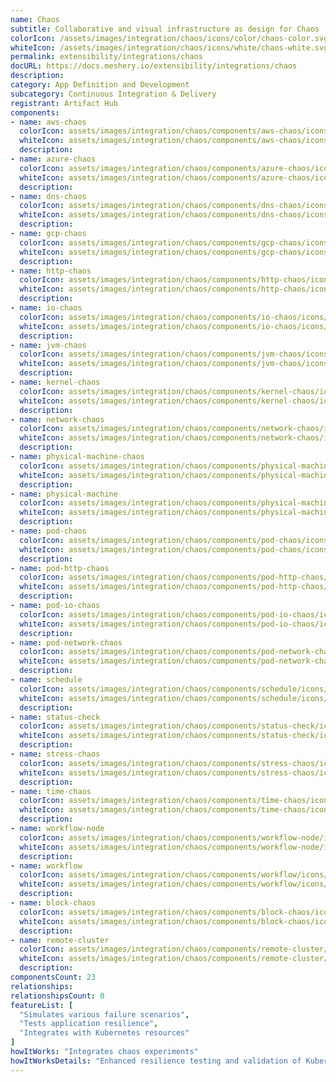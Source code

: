 ```yaml
---
name: Chaos
subtitle: Collaborative and visual infrastructure as design for Chaos
colorIcon: /assets/images/integration/chaos/icons/color/chaos-color.svg
whiteIcon: /assets/images/integration/chaos/icons/white/chaos-white.svg
permalink: extensibility/integrations/chaos
docURL: https://docs.meshery.io/extensibility/integrations/chaos
description: 
category: App Definition and Development
subcategory: Continuous Integration & Delivery
registrant: Artifact Hub
components: 
- name: aws-chaos
  colorIcon: assets/images/integration/chaos/components/aws-chaos/icons/color/aws-chaos-color.svg
  whiteIcon: assets/images/integration/chaos/components/aws-chaos/icons/white/aws-chaos-white.svg
  description: 
- name: azure-chaos
  colorIcon: assets/images/integration/chaos/components/azure-chaos/icons/color/azure-chaos-color.svg
  whiteIcon: assets/images/integration/chaos/components/azure-chaos/icons/white/azure-chaos-white.svg
  description: 
- name: dns-chaos
  colorIcon: assets/images/integration/chaos/components/dns-chaos/icons/color/dns-chaos-color.svg
  whiteIcon: assets/images/integration/chaos/components/dns-chaos/icons/white/dns-chaos-white.svg
  description: 
- name: gcp-chaos
  colorIcon: assets/images/integration/chaos/components/gcp-chaos/icons/color/gcp-chaos-color.svg
  whiteIcon: assets/images/integration/chaos/components/gcp-chaos/icons/white/gcp-chaos-white.svg
  description: 
- name: http-chaos
  colorIcon: assets/images/integration/chaos/components/http-chaos/icons/color/http-chaos-color.svg
  whiteIcon: assets/images/integration/chaos/components/http-chaos/icons/white/http-chaos-white.svg
  description: 
- name: io-chaos
  colorIcon: assets/images/integration/chaos/components/io-chaos/icons/color/io-chaos-color.svg
  whiteIcon: assets/images/integration/chaos/components/io-chaos/icons/white/io-chaos-white.svg
  description: 
- name: jvm-chaos
  colorIcon: assets/images/integration/chaos/components/jvm-chaos/icons/color/jvm-chaos-color.svg
  whiteIcon: assets/images/integration/chaos/components/jvm-chaos/icons/white/jvm-chaos-white.svg
  description: 
- name: kernel-chaos
  colorIcon: assets/images/integration/chaos/components/kernel-chaos/icons/color/kernel-chaos-color.svg
  whiteIcon: assets/images/integration/chaos/components/kernel-chaos/icons/white/kernel-chaos-white.svg
  description: 
- name: network-chaos
  colorIcon: assets/images/integration/chaos/components/network-chaos/icons/color/network-chaos-color.svg
  whiteIcon: assets/images/integration/chaos/components/network-chaos/icons/white/network-chaos-white.svg
  description: 
- name: physical-machine-chaos
  colorIcon: assets/images/integration/chaos/components/physical-machine-chaos/icons/color/physical-machine-chaos-color.svg
  whiteIcon: assets/images/integration/chaos/components/physical-machine-chaos/icons/white/physical-machine-chaos-white.svg
  description: 
- name: physical-machine
  colorIcon: assets/images/integration/chaos/components/physical-machine/icons/color/physical-machine-color.svg
  whiteIcon: assets/images/integration/chaos/components/physical-machine/icons/white/physical-machine-white.svg
  description: 
- name: pod-chaos
  colorIcon: assets/images/integration/chaos/components/pod-chaos/icons/color/pod-chaos-color.svg
  whiteIcon: assets/images/integration/chaos/components/pod-chaos/icons/white/pod-chaos-white.svg
  description: 
- name: pod-http-chaos
  colorIcon: assets/images/integration/chaos/components/pod-http-chaos/icons/color/pod-http-chaos-color.svg
  whiteIcon: assets/images/integration/chaos/components/pod-http-chaos/icons/white/pod-http-chaos-white.svg
  description: 
- name: pod-io-chaos
  colorIcon: assets/images/integration/chaos/components/pod-io-chaos/icons/color/pod-io-chaos-color.svg
  whiteIcon: assets/images/integration/chaos/components/pod-io-chaos/icons/white/pod-io-chaos-white.svg
  description: 
- name: pod-network-chaos
  colorIcon: assets/images/integration/chaos/components/pod-network-chaos/icons/color/pod-network-chaos-color.svg
  whiteIcon: assets/images/integration/chaos/components/pod-network-chaos/icons/white/pod-network-chaos-white.svg
  description: 
- name: schedule
  colorIcon: assets/images/integration/chaos/components/schedule/icons/color/schedule-color.svg
  whiteIcon: assets/images/integration/chaos/components/schedule/icons/white/schedule-white.svg
  description: 
- name: status-check
  colorIcon: assets/images/integration/chaos/components/status-check/icons/color/status-check-color.svg
  whiteIcon: assets/images/integration/chaos/components/status-check/icons/white/status-check-white.svg
  description: 
- name: stress-chaos
  colorIcon: assets/images/integration/chaos/components/stress-chaos/icons/color/stress-chaos-color.svg
  whiteIcon: assets/images/integration/chaos/components/stress-chaos/icons/white/stress-chaos-white.svg
  description: 
- name: time-chaos
  colorIcon: assets/images/integration/chaos/components/time-chaos/icons/color/time-chaos-color.svg
  whiteIcon: assets/images/integration/chaos/components/time-chaos/icons/white/time-chaos-white.svg
  description: 
- name: workflow-node
  colorIcon: assets/images/integration/chaos/components/workflow-node/icons/color/workflow-node-color.svg
  whiteIcon: assets/images/integration/chaos/components/workflow-node/icons/white/workflow-node-white.svg
  description: 
- name: workflow
  colorIcon: assets/images/integration/chaos/components/workflow/icons/color/workflow-color.svg
  whiteIcon: assets/images/integration/chaos/components/workflow/icons/white/workflow-white.svg
  description: 
- name: block-chaos
  colorIcon: assets/images/integration/chaos/components/block-chaos/icons/color/block-chaos-color.svg
  whiteIcon: assets/images/integration/chaos/components/block-chaos/icons/white/block-chaos-white.svg
  description: 
- name: remote-cluster
  colorIcon: assets/images/integration/chaos/components/remote-cluster/icons/color/remote-cluster-color.svg
  whiteIcon: assets/images/integration/chaos/components/remote-cluster/icons/white/remote-cluster-white.svg
  description: 
componentsCount: 23
relationships: 
relationshipsCount: 0
featureList: [
  "Simulates various failure scenarios",
  "Tests application resilience",
  "Integrates with Kubernetes resources"
]
howItWorks: "Integrates chaos experiments"
howItWorksDetails: "Enhanced resilience testing and validation of Kubernetes applications"
---
```

